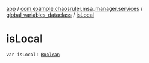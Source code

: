 [app](../../index.md) / [com.example.chaosruler.msa_manager.services](../index.md) / [global_variables_dataclass](index.md) / [isLocal](.)

# isLocal

`var isLocal: `[`Boolean`](https://kotlinlang.org/api/latest/jvm/stdlib/kotlin/-boolean/index.html)